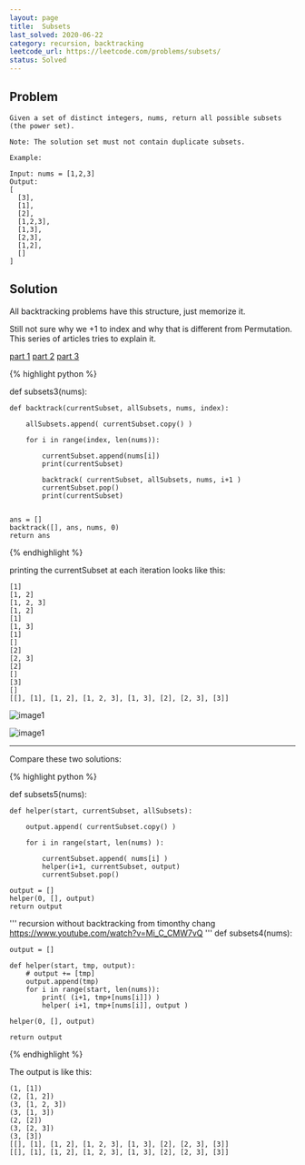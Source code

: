 ```yaml
---
layout: page
title:  Subsets
last_solved: 2020-06-22
category: recursion, backtracking
leetcode_url: https://leetcode.com/problems/subsets/
status: Solved
---
```


Problem
-------

```
Given a set of distinct integers, nums, return all possible subsets (the power set).

Note: The solution set must not contain duplicate subsets.

Example:

Input: nums = [1,2,3]
Output:
[
  [3],
  [1],
  [2],
  [1,2,3],
  [1,3],
  [2,3],
  [1,2],
  []
]

```

Solution
----------

All backtracking problems have this structure, just memorize it.

Still not sure why we +1 to index and why that is different from Permutation. This series of articles tries to explain it.

[part 1](https://medium.com/algorithms-and-leetcode/backtracking-e001561b9f28)
[part 2](https://medium.com/algorithms-and-leetcode/backtracking-with-leetcode-problems-part-2-705c9cc70e52)
[part 3](https://medium.com/algorithms-and-leetcode/in-depth-backtracking-with-leetcode-problems-part-3-b225f19e0d51)


{% highlight python %}

def subsets3(nums):

    def backtrack(currentSubset, allSubsets, nums, index):

        allSubsets.append( currentSubset.copy() )

        for i in range(index, len(nums)):

            currentSubset.append(nums[i])
            print(currentSubset)

            backtrack( currentSubset, allSubsets, nums, i+1 )
            currentSubset.pop()
            print(currentSubset)


    ans = []
    backtrack([], ans, nums, 0)
    return ans

{% endhighlight %}


printing the currentSubset at each iteration looks like this:
```
[1]
[1, 2]
[1, 2, 3]
[1, 2]
[1]
[1, 3]
[1]
[]
[2]
[2, 3]
[2]
[]
[3]
[]
[[], [1], [1, 2], [1, 2, 3], [1, 3], [2], [2, 3], [3]]
```

![image1](https://miro.medium.com/max/1400/1*xrjS6JIZ5f7wFCNBDPrr0g.png)

![image1](https://miro.medium.com/max/1400/1*_s5iiwdZXbg1OFWO9YDjng@2x.jpeg)



______________


Compare these two solutions:

{% highlight python %}

def subsets5(nums):

    def helper(start, currentSubset, allSubsets):

        output.append( currentSubset.copy() )

        for i in range(start, len(nums) ):

            currentSubset.append( nums[i] )
            helper(i+1, currentSubset, output)
            currentSubset.pop()
        
    output = []
    helper(0, [], output)
    return output



'''
    recursion without backtracking from timonthy chang
    https://www.youtube.com/watch?v=Mi_C_CMW7vQ
'''
def subsets4(nums):

    output = []

    def helper(start, tmp, output):
        # output += [tmp]
        output.append(tmp)
        for i in range(start, len(nums)):
            print( (i+1, tmp+[nums[i]]) )
            helper( i+1, tmp+[nums[i]], output )
    
    helper(0, [], output)

    return output

{% endhighlight %}

The output is like this:
```
(1, [1])
(2, [1, 2])
(3, [1, 2, 3])
(3, [1, 3])
(2, [2])
(3, [2, 3])
(3, [3])
[[], [1], [1, 2], [1, 2, 3], [1, 3], [2], [2, 3], [3]]
[[], [1], [1, 2], [1, 2, 3], [1, 3], [2], [2, 3], [3]]
```